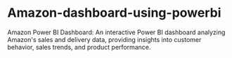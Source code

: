 # Amazon-dashboard-using-powerbi
Amazon Power BI Dashboard: An interactive Power BI dashboard analyzing Amazon's sales and delivery data, providing insights into customer behavior, sales trends, and product performance.
